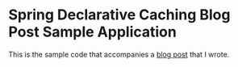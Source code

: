 # Spring Declarative Caching Blog Post Sample Application

This is the sample code that accompanies a [blog post](https://consartist.com/2024/06/25/spring-cacheable.html) that I wrote.
